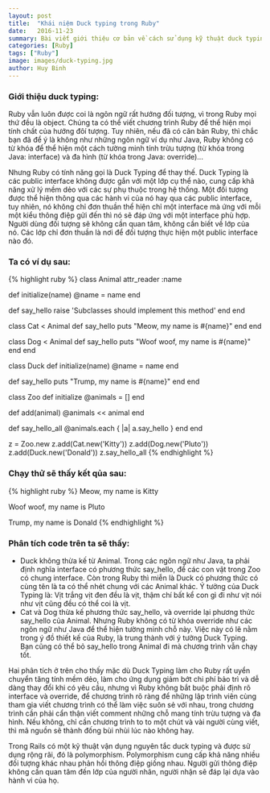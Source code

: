 ```yaml
---
layout: post
title:  "Khái niệm Duck typing trong Ruby"
date:   2016-11-23
summary: Bài viết giới thiệu cơ bản về cách sử dụng kỹ thuật duck typing cho ruby
categories: [Ruby]
tags: ["Ruby"]
image: images/duck-typing.jpg
author: Huy Binh
---
```


### Giới thiệu duck typing:

Ruby vẫn luôn được coi là ngôn ngữ rất hướng đối tượng, vì trong Ruby mọi thứ đều là object. Chúng ta có thể viết chương trình Ruby để thể hiện mọi tính chất của hướng đôí tượng. Tuy nhiên, nếu đã có căn bản Ruby, thì chắc bạn đã để ý là không như những ngôn ngữ ví dụ như Java, Ruby không có từ khóa để thể hiện một cách tường minh tính trừu tượng (từ khóa trong Java: interface) và đa hình (từ khóa trong Java: override)...

Nhưng Ruby có tính năng gọi là Duck Typing để thay thế. Duck Typing là các public interface không được gắn với một lớp cụ thể nào, cung cấp khả năng xử lý mềm dẻo với các sự phụ thuộc trong hệ thống. Một đối tượng được thể hiện thông qua các hành vi của nó hay qua các public interface, tuy nhiên, nó không chỉ đơn thuần thể hiện chỉ một interface mà ứng với mỗi một kiểu thông điệp gửi đến thì nó sẽ đáp ứng với một interface phù hợp. Người dùng đối tượng sẽ không cần quan tâm, không cần biết về lớp của nó. Các lớp chỉ đơn thuần là nơi để đối tượng thực hiện một public interface nào đó.

### Ta có ví dụ sau:

{% highlight ruby %}
class Animal
  attr_reader :name

  def initialize(name)
    @name = name
  end

  def say_hello
    raise 'Subclasses should implement this method'
  end
end

class Cat < Animal
  def say_hello
    puts "Meow, my name is #{name}"
  end
end

class Dog < Animal
  def say_hello
    puts "Woof woof, my name is #{name}"
  end
end

class Duck
  def initialize(name)
    @name = name
  end

  def say_hello
    puts "Trump, my name is #{name}"
  end
end

class Zoo
  def initialize
    @animals = []
  end

  def add(animal)
    @animals << animal
  end

  def say_hello_all
    @animals.each { |a| a.say_hello }
  end
end

z = Zoo.new
z.add(Cat.new('Kitty'))
z.add(Dog.new('Pluto'))
z.add(Duck.new('Donald'))
z.say_hello_all
{% endhighlight %}

### Chạy thử sẽ thấy kết qủa sau:

{% highlight ruby %}
Meow, my name is Kitty

Woof woof, my name is Pluto

Trump, my name is Donald
{% endhighlight %}

### Phân tích code trên ta sẽ thấy:

- Duck không thừa kế từ Animal. Trong các ngôn ngữ như Java, ta phải định nghĩa interface có phương thức say_hello, để các con vật trong Zoo có chung interface. Còn trong Ruby thì miễn là Duck có phương thức có cùng tên là ta có thể nhét chung với các Animal khác. Ý tưởng của Duck Typing là: Vịt trắng vịt đen đều là vịt, thậm chí bất kể con gì đi như vịt nói như vịt cũng đều có thể coi là vịt.
- Cat và Dog thừa kế phương thức say_hello, và override lại phương thức say_hello của Animal. Nhưng Ruby không có từ khóa override như các ngôn ngữ như Java để thể hiện tường minh chỗ này. Việc này có lẽ nằm trong ý đồ thiết kế của Ruby, là trung thành với ý tưởng Duck Typing. Bạn cũng có thể bỏ say_hello trong Animal đi mà chương trình vẫn chạy tốt.

Hai phân tích ở trên cho thấy mặc dù Duck Typing làm cho Ruby rất uyển chuyển tăng tính mềm dẻo, làm cho ứng dụng giảm bớt chi phí bảo trì và dễ dàng thay đổi khi có yêu cầu, nhưng vì Ruby không bắt buộc phải định rõ interface và override, để chương trình rõ ràng để những lập trình viên cùng tham gia viết chương trình có thể làm việc suôn sẻ với nhau, trong chương trình cần phải cẩn thận viết comment những chỗ mang tính trừu tượng và đa hình. Nếu không, chỉ cần chương trình to to một chút và vài người cùng viết, thì mã nguồn sẽ thành đống bùi nhùi lúc nào không hay.

Trong Rails có một kỹ thuật vận dụng nguyên tắc duck typing và được sử dụng rộng rãi, đó là polymorphism. Polymorphism cung cấp khả năng nhiều đối tượng khác nhau phản hồi thông điệp giống nhau. Người gửi thông điệp không cần quan tâm đến lớp của người nhân, người nhận sẽ đáp lại dựa vào hành vi của họ.
